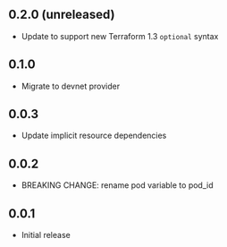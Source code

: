 ## 0.2.0 (unreleased)

- Update to support new Terraform 1.3 `optional` syntax

## 0.1.0

- Migrate to devnet provider

## 0.0.3

- Update implicit resource dependencies

## 0.0.2

- BREAKING CHANGE: rename pod variable to pod_id

## 0.0.1

- Initial release
